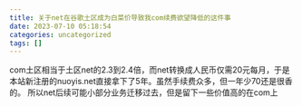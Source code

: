 ```yaml
---
title: 关于net在谷歌土区成为白菜价导致我com续费欲望降低的这件事
date: 2023-07-10 05:18:54
categories: uncategorized
tags: []
---
```

com土区相当于土区net的2.3到2.4倍，而net转换成人民币仅需20元每月，于是本站新注册的nuoyis.net直接拿下了5年。虽然手续费众多，但一年少70还是很香的。
所以net后续可能小部分业务迁移过去，但是留下一些价值高的在com上